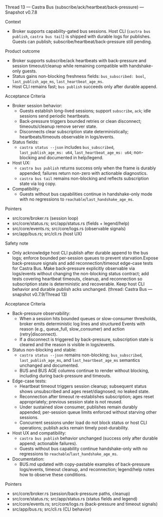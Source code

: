 Thread 13 — Castra Bus (subscribe/ack/heartbeat/back-pressure) — Snapshot v0.7.8

Context
- Broker supports capability-gated bus sessions. Host CLI (`castra bus publish`, `castra bus tail`) is shipped with durable logs for publishes. Guests can publish; subscribe/heartbeat/back-pressure still pending.

Product outcome
- Broker supports subscribe/ack heartbeats with back-pressure and session timeout/cleanup while remaining compatible with handshake-only guests.
- Status gains non-blocking freshness fields: `bus_subscribed: bool`, `last_publish_age_ms`, `last_heartbeat_age_ms`.
- Host CLI remains fast; `bus publish` succeeds only after durable append.

Acceptance Criteria
- Broker session behavior:
  - Guests establish long-lived sessions; support `subscribe`, `ack`; idle sessions send periodic heartbeats.
  - Back-pressure triggers bounded retries or clean disconnect; timeouts/cleanup remove server state.
  - Disconnects clear subscription state deterministically; heartbeats/timeouts observable in logs/events.
- Status fields:
  - `castra status --json` includes `bus_subscribed`, `last_publish_age_ms: u64`, `last_heartbeat_age_ms: u64`; non-blocking and documented in help/legend.
- Host UX:
  - `castra bus publish` returns success only when the frame is durably appended; failures return non-zero with actionable diagnostics.
  - `castra bus tail` remains non-blocking and reflects subscription state via log copy.
- Compatibility:
  - Guests without bus capabilities continue in handshake-only mode with no regressions to `reachable`/`last_handshake_age_ms`.

Pointers
- src/core/broker.rs (session loop)
- src/core/status.rs; src/app/status.rs (fields + legend/help)
- src/core/events.rs; src/core/logs.rs (observable signals)
- src/app/bus.rs; src/cli.rs (host UX)

Safety note
- Only acknowledge host CLI publish after durable append to the bus logs; enforce bounded per-session queues to prevent starvation.Expose back-pressure signals and add reconnection/timeout edge-case tests for Castra Bus.
Make back-pressure explicitly observable via logs/events without changing the non-blocking status contract; add tests covering heartbeat timeouts, cleanup, and reconnection so subscription state is deterministic and recoverable. Keep host CLI behavior and durable publish acks unchanged. (thread: Castra Bus — snapshot v0.7.9/Thread 13)

Acceptance Criteria
- Back-pressure observability:
  - When a session hits bounded queues or slow-consumer thresholds, broker emits deterministic log lines and structured Events with reason (e.g., queue_full, slow_consumer) and action (retry|disconnect).
  - If a disconnect is triggered by back-pressure, subscription state is cleared and the reason is visible in logs/events.
- Status non-blocking and stable:
  - `castra status --json` remains non-blocking; `bus_subscribed`, `last_publish_age_ms`, and `last_heartbeat_age_ms` semantics unchanged and documented.
  - BUS and BUS AGE columns continue to render without blocking, including during back-pressure and timeouts.
- Edge-case tests:
  - Heartbeat timeout triggers session cleanup; subsequent status shows unsubscribed and ages reset/diagnosed; no leaked state.
  - Reconnection after timeout re-establishes subscription; ages reset appropriately; previous session state is not reused.
  - Under sustained slow consumer, publishes remain durably appended; per-session queue limits enforced without starving other sessions.
  - Concurrent sessions under load do not block status or host CLI operations; publish acks remain timely post-durability.
- Host UX and compatibility:
  - `castra bus publish` behavior unchanged (success only after durable append; actionable failures).
  - Guests without bus capability continue handshake-only with no regressions to `reachable`/`last_handshake_age_ms`.
- Documentation:
  - BUS.md updated with copy-pastable examples of back-pressure logs/events, timeout cleanup, and reconnection; legend/help notes how to observe these conditions.

Pointers
- src/core/broker.rs (session/back-pressure paths, cleanup)
- src/core/status.rs; src/app/status.rs (status fields and legend)
- src/core/events.rs; src/core/logs.rs (back-pressure and timeout signals)
- src/app/bus.rs; src/cli.rs (CLI behavior)